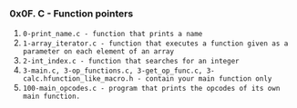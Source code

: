 ### 0x0F. C - Function pointers

1. `0-print_name.c - function that prints a name` 
2. `1-array_iterator.c - function that executes a function given as a parameter on each element of an array` 
3. `2-int_index.c - function that searches for an integer` 
4. `3-main.c, 3-op_functions.c, 3-get_op_func.c, 3-calc.hfunction_like_macro.h - contain your main function only `
5. `100-main_opcodes.c - program that prints the opcodes of its own main function.`
